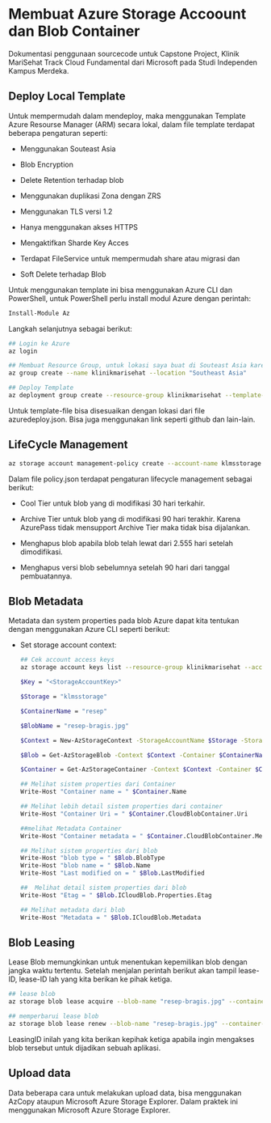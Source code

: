# Membuat Azure Storage Accoount dan Blob Container

Dokumentasi penggunaan sourcecode untuk Capstone Project, Klinik MariSehat Track Cloud Fundamental dari Microsoft pada Studi Independen Kampus Merdeka.

## Deploy Local Template

Untuk mempermudah dalam mendeploy, maka menggunakan Template Azure Resourse Manager (ARM) secara lokal, dalam file template terdapat beberapa pengaturan seperti:

* Menggunakan Souteast Asia

* Blob Encryption

* Delete Retention terhadap blob
  
* Menggunakan duplikasi Zona dengan ZRS
  
* Menggunakan TLS versi 1.2
  
* Hanya menggunakan akses HTTPS
  
* Mengaktifkan Sharde Key Acces
  
* Terdapat FileService untuk mempermudah share atau migrasi dan
  
* Soft Delete terhadap Blob

Untuk menggunakan template ini bisa menggunakan Azure CLI dan PowerShell, untuk PowerShell perlu install modul Azure dengan perintah:

```bash
Install-Module Az
```

Langkah selanjutnya sebagai berikut:

```bash
## Login ke Azure
az login

## Membuat Resource Group, untuk lokasi saya buat di Souteast Asia karena terdekat di Indonesia
az group create --name klinikmarisehat --location "Southeast Asia"

## Deploy Template
az deployment group create --resource-group klinikmarisehat --template-file "d:\Template\azure\templatearm\azuredeploy.json"
```

Untuk template-file bisa disesuaikan dengan lokasi dari file azuredeploy.json. Bisa juga menggunakan link seperti github dan lain-lain.

## LifeCycle Management

```bash
az storage account management-policy create --account-name klmsstorage --policy policy.json --resource-group klinikmarisehat
```

Dalam file policy.json terdapat pengaturan lifecycle management sebagai berikut:

* Cool Tier untuk blob yang di modifikasi 30 hari terkahir.

* Archive Tier untuk blob yang di modifikasi 90 hari terakhir. Karena AzurePass tidak mensupport Archive Tier maka tidak bisa dijalankan.

* Menghapus blob apabila blob telah lewat dari 2.555 hari setelah dimodifikasi.

* Menghapus versi blob sebelumnya setelah 90 hari dari tanggal pembuatannya.

## Blob Metadata

Metadata dan system properties pada blob Azure dapat kita tentukan dengan menggunakan Azure CLI seperti berikut:

* Set storage account context:
  
  ```bash
  ## Cek account access keys
  az storage account keys list --resource-group klinikmarisehat --account-name klmsstorage

  $Key = "<StorageAccountKey>"
  
  $Storage = "klmsstorage"

  $ContainerName = "resep"

  $BlobName = "resep-bragis.jpg"

  $Context = New-AzStorageContext -StorageAccountName $Storage -StorageAccountKey $Key

  $Blob = Get-AzStorageBlob -Context $Context -Container $ContainerName -Blob $BlobName

  $Container = Get-AzStorageContainer -Context $Context -Container $ContainerName

  ## Melihat sistem properties dari Container
  Write-Host "Container name = " $Container.Name 

  ## Melihat lebih detail sistem properties dari container
  Write-Host "Container Uri = " $Container.CloudBlobContainer.Uri 

  ##melihat Metadata Container
  Write-Host "Container metadata = " $Container.CloudBlobContainer.Metadata 

  ## Melihat sistem properties dari blob
  Write-Host "blob type = " $Blob.BlobType 
  Write-Host "blob name = " $Blob.Name 
  Write-Host "Last modified on = " $Blob.LastModified

  ##  Melihat detail sistem properties dari blob
  Write-Host "Etag = " $Blob.ICloudBlob.Properties.Etag 

  ## Melihat metadata dari blob
  Write-Host "Metadata = " $Blob.ICloudBlob.Metadata 
  ```

## Blob Leasing

Lease Blob memungkinkan untuk menentukan kepemilikan blob dengan jangka waktu tertentu. Setelah menjalan perintah berikut akan tampil lease-ID, lease-ID lah yang kita berikan ke pihak ketiga.

```bash
## lease blob
az storage blob lease acquire --blob-name "resep-bragis.jpg" --container-name "resep" --account-name "klmsstorage" --account-key "<StorageAccountKey>" --lease-duration 30

## memperbarui lease blob
az storage blob lease renew --blob-name "resep-bragis.jpg" --container-name "resep" --account-name "klmsstorage" --account-key "<StorageAccountKey>" --lease-id "<id>"
```

LeasingID inilah yang kita berikan kepihak ketiga apabila ingin mengakses blob tersebut untuk dijadikan sebuah aplikasi.

## Upload data

Data beberapa cara untuk melakukan upload data, bisa menggunakan AzCopy ataupun Microsoft Azure Storage Explorer. Dalam praktek ini menggunakan Microsoft Azure Storage Explorer.
